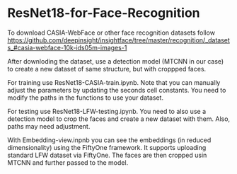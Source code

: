# ResNet18-for-Face-Recognition

To download CASIA-WebFace or other face recognition datasets follow https://github.com/deepinsight/insightface/tree/master/recognition/_datasets_#casia-webface-10k-ids05m-images-1

After downloding the dataset, use a detection model (MTCNN in our case) to create a new dataset of same structure, but with croppped faces.

For training use ResNet18-CASIA-train.ipynb. Note that you can manually adjust the parameters by updating the seconds cell constants. You need to modify the paths in the functions to use your dataset.

For testing use ResNet18-LFW-testing.ipynb. You need to also use a detection model to crop the faces and create a new dataset with them. Also, paths may need adjustment.

With Embedding-view.inpnb you can see the embeddings (in reduced dimensionality) using the FiftyOne framework. It supports uploading standard LFW dataset via FiftyOne. The faces are then cropped usin MTCNN and further passed to the model. 
